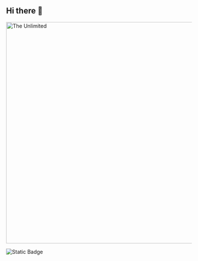 ## Hi there 👋
<img src="https://github.com/Anatoly1305/Anatoly1305/blob/main/195c8bd3de7b5ff16880cda08d99ef0fcdf190f58890982803b49518a95b6738.gif" alt="The Unlimited" width="600"> 


![Static Badge](https://img.shields.io/badge/py-python-red?style=plastic&logo=python)

